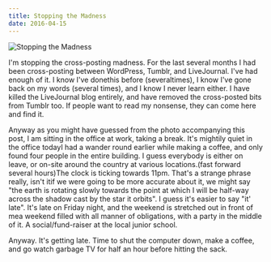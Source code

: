 ```yaml
---
title: Stopping the Madness
date: 2016-04-15
---
```


![Stopping the Madness](https://source.unsplash.com/0gkw_9fy0eQ/1600x900)

I'm stopping the cross-posting madness. For the last several months I had been cross-posting between WordPress, Tumblr, and LiveJournal. I've had enough of it. I know I've donethis before (severaltimes), I know I've gone back on my words (several times), and I know I never learn either. I have killed the LiveJournal blog entirely, and have removed the cross-posted bits from Tumblr too. If people want to read my nonsense, they can come here and find it.

Anyway as you might have guessed from the photo accompanying this post, I am sitting in the office at work, taking a break. It's mightily quiet in the office todayI had a wander round earlier while making a coffee, and only found four people in the entire building. I guess everybody is either on leave, or on-site around the country at various locations.(fast forward several hours)The clock is ticking towards 11pm. That's a strange phrase really, isn't itif we were going to be more accurate about it, we might say "the earth is rotating slowly towards the point at which I will be half-way across the shadow cast by the star it orbits". I guess it's easier to say "it' late". It's late on Friday night, and the weekend is stretched out in front of mea weekend filled with all manner of obligations, with a party in the middle of it. A social/fund-raiser at the local junior school.

Anyway. It's getting late. Time to shut the computer down, make a coffee, and go watch garbage TV for half an hour before hitting the sack.